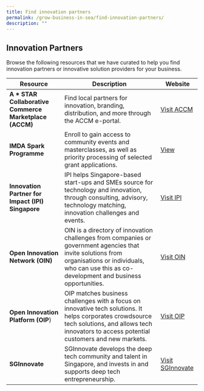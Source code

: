 ```yaml
---
title: Find innovation partners
permalink: /grow-business-in-sea/find-innovation-partners/
description: ""
---
```

## Innovation Partners
Browse the following resources that we have curated to help you find innovation partners or innovative solution providers for your business. 

| Resource | Description | Website |
| -------- | -------- | -------- |
|**A * STAR Collaborative Commerce Marketplace (ACCM)** |Find local partners for innovation, branding, distribution, and more through the ACCM e-portal.|[Visit ACCM](https://accm.sg/)|
| **IMDA Spark Programme** | Enroll to gain access to community events and masterclasses, as well as priority processing of selected grant applications.|[View](https://www.imda.gov.sg/how-we-can-help/imda-spark) |
|**Innovation Partner for Impact (IPI) Singapore**|IPI helps Singapore-based start-ups and SMEs source for technology and innovation, through consulting, advisory, technology matching, innovation challenges and events.|[Visit IPI](https://www.ipi-singapore.org/)|
|**Open Innovation Network (OIN)**|OIN is a directory of innovation challenges from companies or government agencies that invite solutions from organisations or individuals, who can use this as co-development and business opportunities.|[Visit OIN](https://www.openinnovationnetwork.gov.sg/ )|
| **Open Innovation Platform (OIP**)| OIP matches business challenges with a focus on innovative tech solutions. It helps corporates crowdsource tech solutions, and allows tech innovators to access potential customers and new markets.     | [Visit OIP](https://www.openinnovation.sg/)   |
|**SGInnovate**|SGInnovate develops the deep tech community and talent in Singapore, and invests in and supports deep tech entrepreneurship.|[Visit SGInnovate](https://www.sginnovate.com/ )|
